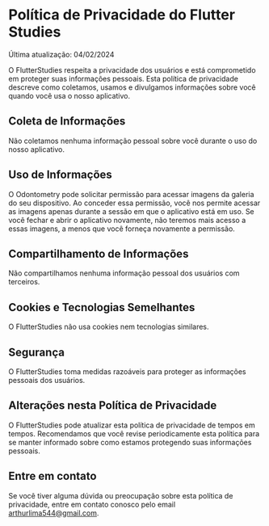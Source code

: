 # Política de Privacidade do Flutter Studies

Última atualização: 04/02/2024

O FlutterStudies respeita a privacidade dos usuários e está comprometido em proteger suas informações pessoais. Esta política de privacidade descreve como coletamos, usamos e divulgamos informações sobre você quando você usa o nosso aplicativo.

## Coleta de Informações

Não coletamos nenhuma informação pessoal sobre você durante o uso do nosso aplicativo.

## Uso de Informações

O Odontometry pode solicitar permissão para acessar imagens da galeria do seu dispositivo. Ao conceder essa permissão, você nos permite acessar as imagens apenas durante a sessão em que o aplicativo está em uso. Se você fechar e abrir o aplicativo novamente, não teremos mais acesso a essas imagens, a menos que você forneça novamente a permissão.

## Compartilhamento de Informações

Não compartilhamos nenhuma informação pessoal dos usuários com terceiros.

## Cookies e Tecnologias Semelhantes

O FlutterStudies não usa cookies nem tecnologias similares.

## Segurança

O FlutterStudies toma medidas razoáveis para proteger as informações pessoais dos usuários.

## Alterações nesta Política de Privacidade

O FlutterStudies pode atualizar esta política de privacidade de tempos em tempos. Recomendamos que você revise periodicamente esta política para se manter informado sobre como estamos protegendo suas informações pessoais.

## Entre em contato

Se você tiver alguma dúvida ou preocupação sobre esta política de privacidade, entre em contato conosco pelo email arthurlima544@gmail.com. 
